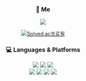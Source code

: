 
<div align=center float=left width=50%>
<h3>👣  Me</h3>

<a href="https://luen.tistory.com/">
  <img src="https://img.shields.io/badge/Tistory-7172B1?style=flat-square"/></a>
  
  [![Solved.ac프로필](http://mazassumnida.wtf/api/mini/generate_badge?boj=asdfz888)](https://solved.ac/asdfz888)
</div>

<div align=center float=right width=50%>
<h3>💻  Languages & Platforms</h3>

<img src="https://img.shields.io/badge/C++-00599C?style=flat-square&logo=C%2B%2B&logoColor=white"><!-- Swift -->
<img src="https://img.shields.io/badge/Swift-F05138?style=flat-square&logo=Swift&logoColor=white"><!-- Java -->
<img src="https://img.shields.io/badge/Java-007396?style=flat-square&logo=Java&logoColor=white"/></a><!-- JavaScript --><br>
<img src="https://img.shields.io/badge/JavaScript-F7DF1E?style=flat-square&logo=JavaScript&logoColor=white"/></a><!-- iOS-->
<img src="https://img.shields.io/badge/iOS-000000?style=flat-square&logo=iOS&logoColor=white"/></a><!-- Spring Boot -->
<img src="https://img.shields.io/badge/Spring Boot-6DB33F?style=flat-square&logo=Spring Boot&logoColor=white"/></a><!-- Vue.js -->
<img src="https://img.shields.io/badge/Vue.js-4FC08D?style=flat-square&logo=Vue.js&logoColor=white"/></a>
</div>
